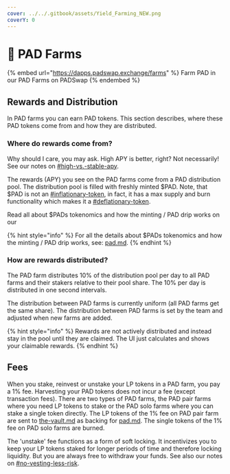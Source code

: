```yaml
---
cover: ../../.gitbook/assets/Yield_Farming_NEW.png
coverY: 0
---
```


# 🌱 PAD Farms

{% embed url="https://dapps.padswap.exchange/farms" %}
Farm PAD in our PAD Farms on PADSwap
{% endembed %}

## Rewards and Distribution

In PAD farms you can earn PAD tokens. This section describes, where these PAD tokens come from and how they are distributed.

### Where do rewards come from?

Why should I care, you may ask. High APY is better, right? Not necessarily! See our notes on [#high-vs.-stable-apy](./#high-vs.-stable-apy "mention").

The rewards (APY) you see on the PAD farms come from a PAD distribution pool. The distribution pool is filled with freshly minted $PAD. Note, that $PAD is not an [#inflationary-token](../../fundamentals/glossary.md#inflationary-token "mention"), in fact, it has a max supply and burn functionality which makes it a [#deflationary-token](../../fundamentals/glossary.md#deflationary-token "mention").

Read all about $PADs tokenomics and how the minting / PAD drip works on our

{% hint style="info" %}
For all the details about $PADs tokenomics and how the minting / PAD drip works, see: [pad.md](../../fundamentals/tokens/pad.md "mention").
{% endhint %}

### How are rewards distributed?

The PAD farm distributes 10% of the distribution pool per day to all PAD farms and their stakers relative to their pool share. The 10% per day is distributed in one second intervals.

The distribution between PAD farms is currently uniform (all PAD farms get the same share). The distribution between PAD farms is set by the team and adjusted when new farms are added.

{% hint style="info" %}
Rewards are not actively distributed and instead stay in the pool until they are claimed. The UI just calculates and shows your claimable rewards.
{% endhint %}

## Fees

When you stake, reinvest or unstake your LP tokens in a PAD farm, you pay a 1% fee. Harvesting your PAD tokens does not incur a fee (except transaction fees). There are two types of PAD farms, the PAD pair farms where you need LP tokens to stake or the PAD solo farms where you can stake a single token directly. The LP tokens of the 1% fee on PAD pair farm are sent to [the-vault.md](../../fundamentals/the-vault.md "mention") as backing for [pad.md](../../fundamentals/tokens/pad.md "mention"). The single tokens of the 1% fee on PAD solo farms are burned.

The 'unstake' fee functions as a form of soft locking. It incentivizes you to keep your LP tokens staked for longer periods of time and therefore locking liquidity. But you are always free to withdraw your funds. See also our notes on [#no-vesting-less-risk](./#no-vesting-less-risk "mention").
